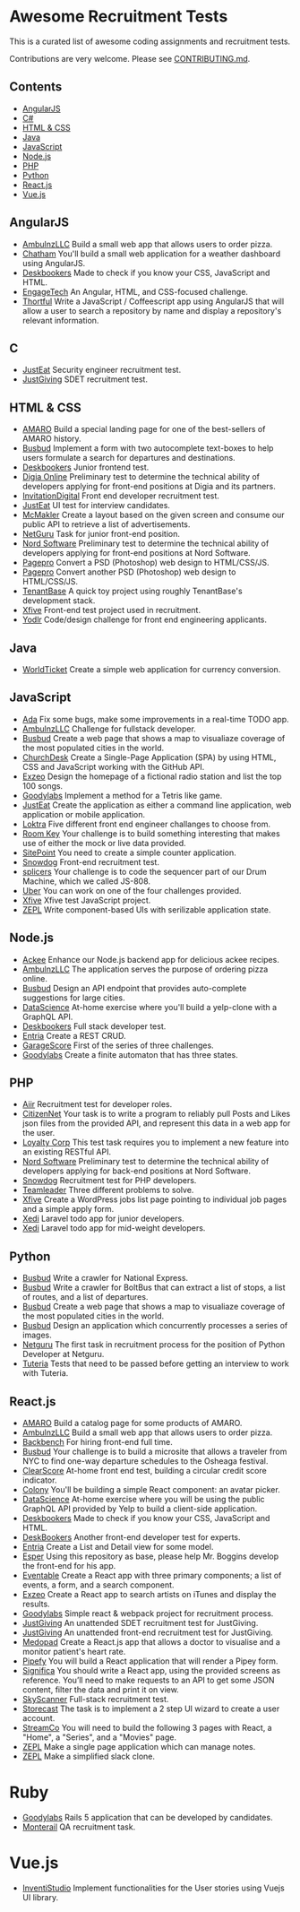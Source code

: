 # Awesome Recruitment Tests

This is a curated list of awesome coding assignments and recruitment tests.

Contributions are very welcome. Please see [CONTRIBUTING.md](https://github.com/zsoltime/awesome-recruitment-tests/blob/master/CONTRIBUTING.md).

## Contents

- [AngularJS](#angularjs)
- [C#](#c)
- [HTML & CSS](#html--css)
- [Java](#java)
- [JavaScript](#javascript)
- [Node.js](#nodejs)
- [PHP](#php)
- [Python](#python)
- [React.js](#reactjs)
- [Vue.js](#vuejs)

## AngularJS

- [AmbulnzLLC](https://github.com/AmbulnzLLC/frontend-challenge) Build a small web app that allows users to order pizza.
- [Chatham](https://github.com/Chatham/fe-test-task) You'll build a small web application for a weather dashboard using AngularJS.
- [Deskbookers](https://github.com/deskbookers/frontend-test) Made to check if you know your CSS, JavaScript and HTML.
- [EngageTech](https://github.com/engagetech/frontend-coding-challenge) An Angular, HTML, and CSS-focused challenge.
- [Thortful](https://github.com/ThortfulNew/FrontEndChallenge) Write a JavaScript / Coffeescript app using AngularJS that will allow a user to search a repository by name and display a repository's relevant information.

## C

- [JustEat](https://github.com/justeat/JustEat.InfoSecRecruitmentTest) Security engineer recruitment test.
- [JustGiving](https://github.com/JustGiving/Recruitment-Test-SDET) SDET recruitment test.

## HTML & CSS

- [AMARO](https://github.com/amarofashion/html-css-challenge) Build a special landing page for one of the best-sellers of AMARO history.
- [Busbud](https://github.com/busbud/coding-challenge-frontend-a) Implement a form with two autocomplete text-boxes to help users formulate a search for departures and destinations.
- [Deskbookers](https://github.com/deskbookers/frontend-test-junior) Junior frontend test.
- [Digia Online](https://github.com/digiaonline/docs/tree/master/recruitment/html5) Preliminary test to determine the technical ability of developers applying for front-end positions at Digia and its partners.
- [InvitationDigital](https://github.com/InvitationDigital/IDL.FE-developer-recruitment-test) Front end developer recruitment test.
- [JustEat](https://github.com/justeat/JustEat.Recruitment.UI) UI test for interview candidates.
- [McMakler](https://github.com/mcmakler/frontend-code-challenge) Create a layout based on the given screen and consume our public API to retrieve a list of advertisements.
- [NetGuru](https://github.com/netguru/junior-frontend-recruitment-task) Task for junior front-end position.
- [Nord Software](https://github.com/digiaonline/preliminary-tests) Preliminary test to determine the technical ability of developers applying for front-end positions at Nord Software.
- [Pagepro](https://github.com/Pagepro/front-end-test-project-01) Convert a PSD (Photoshop) web design to HTML/CSS/JS.
- [Pagepro](https://github.com/Pagepro/front-end-test-project-02) Convert another PSD (Photoshop) web design to HTML/CSS/JS.
- [TenantBase](https://github.com/TenantBase/hiring-frontend-challenge) A quick toy project using roughly TenantBase's development stack.
- [Xfive](https://github.com/xfiveco/front-end-test-project) Front-end test project used in recruitment.
- [Yodlr](https://github.com/yodlr/frontend-code-challenge) Code/design challenge for front end engineering applicants.

## Java

- [WorldTicket](https://bitbucket.org/worldticket/recruitment-tests/src/default/) Create a simple web application for currency conversion.

## JavaScript

- [Ada](https://github.com/AdaSupport/challenge) Fix some bugs, make some improvements in a real-time TODO app.
- [AmbulnzLLC](https://github.com/AmbulnzLLC/fullstack-challenge) Challenge for fullstack developer.
- [Busbud](https://github.com/busbud/coding-challenge-analytics-a) Create a web page that shows a map to visualiaze coverage of the most populated cities in the world.
- [ChurchDesk](https://github.com/ChurchDesk/cd-challenge) Create a Single-Page Application (SPA) by using HTML, CSS and JavaScript working with the GitHub API.
- [Exzeo](https://github.com/exzeo/FrontEndChallenge) Design the homepage of a fictional radio station and list the top 100 songs.
- [Goodylabs](https://github.com/goodylabs/frontend-dev-test) Implement a method for a Tetris like game.
- [JustEat](https://github.com/justeat/JustEat.RecruitmentTest) Create the application as either a command line application, web application or mobile application.
- [Loktra](https://github.com/Loktra/Front-End-Engineer) Five different front end engineer challanges to choose from.
- [Room Key](https://github.com/roomkey/front-end-code-challenge) Your challenge is to build something interesting that makes use of either the mock or live data provided.
- [SitePoint](https://github.com/sitepoint/frontend-test) You need to create a simple counter application.
- [Snowdog](https://github.com/SnowdogApps/front-end-recruitment-test) Front-end recruitment test.
- [splicers](https://github.com/splicers/js-808) Your challenge is to code the sequencer part of our Drum Machine, which we called JS-808.
- [Uber](https://github.com/uber/coding-challenge-tools) You can work on one of the four challenges provided.
- [Xfive](https://github.com/xfiveco/javascript-test) Xfive test JavaScript project.
- [ZEPL](https://github.com/ZEPL/front-end-challenge/tree/master/serialize-state) Write component-based UIs with serilizable application state.

## Node.js

- [Ackee](https://github.com/AckeeCZ/cookbook-api-task) Enhance our Node.js backend app for delicious ackee recipes.
- [AmbulnzLLC](https://github.com/AmbulnzLLC/backend-challenge) The application serves the purpose of ordering pizza online.
- [Busbud](https://github.com/busbud/coding-challenge-backend-c) Design an API endpoint that provides auto-complete suggestions for large cities.
- [DataScience](https://github.com/datascienceinc/web-backend-code-test) At-home exercise where you'll build a yelp-clone with a GraphQL API.
- [Deskbookers](https://github.com/deskbookers/full-stack-test) Full stack developer test.
- [Entria](https://github.com/entria/jobs/blob/master/backend/challenge.md) Create a REST CRUD.
- [GarageScore](https://github.com/garagescore/recruitment-test) First of the series of three challenges.
- [Goodylabs](https://github.com/goodylabs/backend-dev-test) Create a finite automaton that has three states.

## PHP

- [Aiir](https://github.com/aiir/dev-recruitment-test) Recruitment test for developer roles.
- [CitizenNet](https://github.com/citizennet/frontend-engineering-challenge) Your task is to write a program to reliably pull Posts and Likes json files from the provided API, and represent this data in a web app for the user.
- [Loyalty Corp](https://github.com/loyaltycorp/test-task) This test task requires you to implement a new feature into an existing RESTful API.
- [Nord Software](https://github.com/digiaonline/docs/tree/master/recruitment/basic-back-end) Preliminary test to determine the technical ability of developers applying for back-end positions at Nord Software.
- [Snowdog](https://github.com/SnowdogApps/php-recruitment-test) Recruitment test for PHP developers.
- [Teamleader](https://github.com/teamleadercrm/coding-test) Three different problems to solve.
- [Xfive](https://github.com/xfiveco/wordpress-test) Create a WordPress jobs list page pointing to individual job pages and a simple apply form.
- [Xedi](https://github.com/xedi/tech-test/tree/master/developer/junior) Laravel todo app for junior developers.
- [Xedi](https://github.com/xedi/tech-test/tree/master/developer/mid) Laravel todo app for mid-weight developers.

## Python

- [Busbud](https://github.com/busbud/coding-challenge-crawler-a) Write a crawler for National Express.
- [Busbud](https://github.com/busbud/coding-challenge-crawler-b) Write a crawler for BoltBus that can extract a list of stops, a list of routes, and a list of departures.
- [Busbud](https://github.com/busbud/coding-challenge-analytics-a) Create a web page that shows a map to visualiaze coverage of the most populated cities in the world.
- [Busbud](https://github.com/busbud/coding-challenge-d) Design an application which concurrently processes a series of images.
- [Netguru](https://github.com/netguru/python-recruitment-task) The first task in recruitment process for the position of Python Developer at Netguru.
- [Tuteria](https://github.com/Tuteria/Recruitment-test) Tests that need to be passed before getting an interview to work with Tuteria.

## React.js

- [AMARO](https://github.com/amarofashion/front-end-challenge) Build a catalog page for some products of AMARO.
- [AmbulnzLLC](https://github.com/AmbulnzLLC/frontend-challenge) Build a small web app that allows users to order pizza.
- [Backbench](https://github.com/backbench/front-end-challenge-2018) For hiring front-end full time.
- [Busbud](https://github.com/busbud/coding-challenge-frontend-b) Your challenge is to build a microsite that allows a traveler from NYC to find one-way departure schedules to the Osheaga festival.
- [ClearScore](https://github.com/ClearScore/FED-home-test) At-home front end test, building a circular credit score indicator.
- [Colony](https://github.com/JoinColony/coding-challenge) You'll be building a simple React component: an avatar picker.
- [DataScience](https://github.com/datascienceinc/web-frontend-code-test) At-home exercise where you will be using the public GraphQL API provided by Yelp to build a client-side application.
- [Deskbookers](https://github.com/deskbookers/frontend-test) Made to check if you know your CSS, JavaScript and HTML.
- [DeskBookers](https://github.com/deskbookers/frontend-expert-test) Another front-end developer test for experts.
- [Entria](https://github.com/entria/jobs/blob/master/frontend/challenge.md) Create a List and Detail view for some model.
- [Esper](https://github.com/esperco/front-end-challenge) Using this repository as base, please help Mr. Boggins develop the front-end for his app.
- [Eventable](https://github.com/eventable/frontend-coding-challenge) Create a React app with three primary components; a list of events, a form, and a search component.
- [Exzeo](https://github.com/exzeo/react-challenge) Create a React app to search artists on iTunes and display the results.
- [Goodylabs](https://github.com/goodylabs/fe-dev-test) Simple react & webpack project for recruitment process.
- [JustGiving](https://github.com/JustGiving/recruitment-test-donations-sdet) An unattended SDET recruitment test for JustGiving.
- [JustGiving](https://github.com/JustGiving/recruitment-test-donations) An unattended front-end recruitment test for JustGiving.
- [Medopad](https://github.com/Medopad/medopad-frontend-challenge) Create a React.js app that allows a doctor to visualise and a monitor patient's heart rate.
- [Pipefy](https://github.com/pipefy/RecruitmentExercise/blob/master/FRONTENDEXERCISE.md) You will build a React application that will render a Pipey form.
- [Significa](https://github.com/Significa/frontend-challenge) You should write a React app, using the provided screens as reference. You’ll need to make requests to an API to get some JSON content, filter the data and print it on view.
- [SkyScanner](https://github.com/Skyscanner/full-stack-recruitment-test) Full-stack recruitment test.
- [Storecast](https://github.com/storecast/frontend-challenge) The task is to implement a 2 step UI wizard to create a user account.
- [StreamCo](https://github.com/StreamCo/react-coding-challenge) You will need to build the following 3 pages with React, a "Home", a "Series", and a "Movies" page.
- [ZEPL](https://github.com/ZEPL/front-end-challenge/tree/master/notes-app) Make a single page application which can manage notes.
- [ZEPL](https://github.com/ZEPL/front-end-challenge/tree/master/slack-clone) Make a simplified slack clone.

# Ruby

- [Goodylabs](https://github.com/goodylabs/rails-dev-test) Rails 5 application that can be developed by candidates.
- [Monterail](https://github.com/monterail/qa-recruitment-task) QA recruitment task.

# Vue.js

- [InventiStudio](https://github.com/InventiStudio/recruitment-task) Implement functionalities for the User stories using Vuejs UI library.
